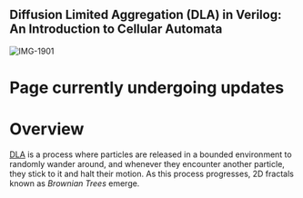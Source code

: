 ## Diffusion Limited Aggregation (DLA) in Verilog: An Introduction to Cellular Automata

![IMG-1901](https://user-images.githubusercontent.com/73136662/224074236-d37e43c5-8509-4919-ab61-3b790b81fbf7.jpg)

# Page currently undergoing updates

# Overview

[DLA](https://en.wikipedia.org/wiki/Diffusion-limited_aggregation) is a process where particles are released in a bounded environment to randomly 
wander around, and whenever they encounter another particle, they stick to it and halt their motion. As this process progresses, 2D fractals known as
*Brownian Trees* emerge.
